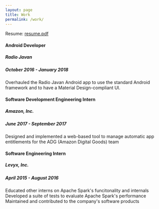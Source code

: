 ```yaml
---
layout: page
title: Work
permalink: /work/
---
```


Resume: <a href="http://www.arashnabili.com/assets/resume.pdf">resume.pdf</a>

#### Android Developer
##### Radio Javan
##### October 2016 - January 2018
Overhauled the Radio Javan Android app to use the standard Android framework and to have a Material Design-compliant UI.

#### Software Development Engineering Intern
##### Amazon, Inc.
##### June 2017 - September 2017
Designed and implemented a web-based tool to manage automatic app entitlements for the ADG (Amazon Digital Goods) team

#### Software Engineering Intern
##### Levyx, Inc.
##### April 2015 - August 2016
Educated other interns on Apache Spark's funcitonality and internals  
Developed a suite of tests to evaluate Apache Spark's performance  
Maintained and contributed to the company's software products
